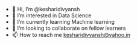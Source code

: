 - 👋 Hi, I’m @kesharidivyansh
- 👀 I’m interested in Data Science
- 🌱 I’m currently learning Machine learning
- 💞️ I’m looking to collaborate on fellow learners
- 📫 How to reach me kesharidivyansh@yahoo.in

<!---
kesharidivyansh/kesharidivyansh is a ✨ special ✨ repository because its `README.md` (this file) appears on your GitHub profile.
You can click the Preview link to take a look at your changes.
--->
